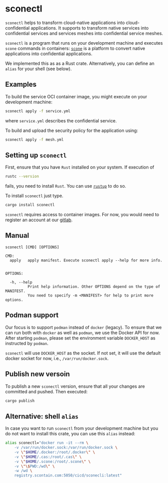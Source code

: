 # sconectl

`sconectl` helps to transform cloud-native applications into cloud-confidential applications. It
supports to transform native services into confidential services and services meshes into confidential service meshes.

`sconectl` is a program that runs on your development machine and executes `scone` commands in containers: [`scone`](https://sconedocs.github.io/) is a platform to convert native applications into confidential applications.

We implemented this as as a Rust crate. Alternatively, you can define an `alias` for your shell (see below).

## Examples

To build the service OCI container image, you might execute on your development machine:

```bash
sconectl apply -f service.yml
```

where `service.yml` describes the confidential service.

To build and upload the security policy for the application using:

```bash
sconectl apply -f mesh.yml
```

## Setting up `sconectl`

First, ensure that you have `Rust` installed on your system. If execution of

```bash
rustc --version
```

fails, you need to install `Rust`. You can use [`rustup`](https://www.rust-lang.org/tools/install) to do so.

To install `sconectl` just type.

```bash
cargo install sconectl
```

`sconectl` requires access to container images. For now, you would need to register an account at our [gitlab](https://gitlab.scontain.com/).

## Manual

```man
sconectl [CMD] [OPTIONS]

CMD:
  apply   apply manifest. Execute sconectl apply --help for more info.


OPTIONS:
    
  -h, --help
          Print help information. Other OPTIONS depend on the type of MANIFEST. 
          You need to specify -m <MANIFEST> for help to print more options.     
```

## Podman support

Our focus is to support `podman` instead of `docker` (legacy). To ensure that we can run both with `docker` as well as `podman`, we use the Docker API for now. After starting `podman`, please set the environment variable `DOCKER_HOST` as instructed by `podman`.

`sconectl` will use `DOCKER_HOST` as the socket. If not set, it will use the default docker socket for now, i.e., `/var/run/docker.sock`.

## Publish new versoin

To publish a new `sconectl` version, ensure that all your changes are committed and pushed. Then executed:

```bash
cargo publish
```

## Alternative: shell `alias`

In case you want to run `sconectl` from your development machine but you do not want to install this crate, you can use this `alias` instead:

```bash
alias sconectl="docker run -it --rm \
    -v /var/run/docker.sock:/var/run/docker.sock \
    -v \"$HOME/.docker:/root/.docker\" \
    -v \"$HOME/.cas:/root/.cas\" \
    -v \"$HOME/.scone:/root/.scone\" \
    -v \"\$PWD:/wd\" \
    -w /wd \
    registry.scontain.com:5050/cicd/sconecli:latest"
```
